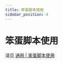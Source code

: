 ```yaml
---
title: 笨蛋脚本使用
sidebar_position: 4
---
```


# 笨蛋脚本使用

请见 [通用 | 笨蛋脚本使用](https://nitwikit.yizhan.wiki/preparation/dumb-script-using)
